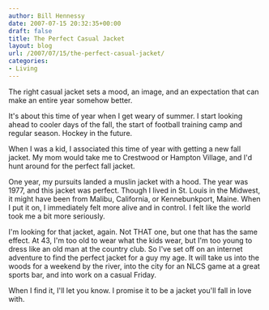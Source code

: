 ```yaml
---
author: Bill Hennessy
date: 2007-07-15 20:32:35+00:00
draft: false
title: The Perfect Casual Jacket
layout: blog
url: /2007/07/15/the-perfect-casual-jacket/
categories:
- Living
---
```


The right casual jacket sets a mood, an image, and an expectation that can make an entire year somehow better.

It's about this time of year when I get weary of summer. I start looking ahead to cooler days of the fall, the start of football training camp and regular season. Hockey in the future.

When I was a kid, I associated this time of year with getting a new fall jacket. My mom would take me to Crestwood or Hampton Village, and I'd hunt around for the perfect fall jacket.

One year, my pursuits landed a muslin jacket with a hood. The year was 1977, and this jacket was perfect. Though I lived in St. Louis in the Midwest, it might have been from Malibu, California, or Kennebunkport, Maine. When I put it on, I immediately felt more alive and in control. I felt like the world took me a bit more seriously.

I'm looking for that jacket, again. Not THAT one, but one that has the same effect. At 43, I'm too old to wear what the kids wear, but I'm too young to dress like an old man at the country club. So I've set off on an internet adventure to find the perfect jacket for a guy my age. It will take us into the woods for a weekend by the river, into the city for an NLCS game at a great sports bar, and into work on a casual Friday.

When I find it, I'll let you know. I promise it to be a jacket you'll fall in love with.
